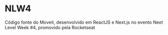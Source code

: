 # NLW4
Código fonte do Moveit, desenvolvido em ReactJS e Next.js no evento Next Level Week #4, promovido pela Rocketseat
